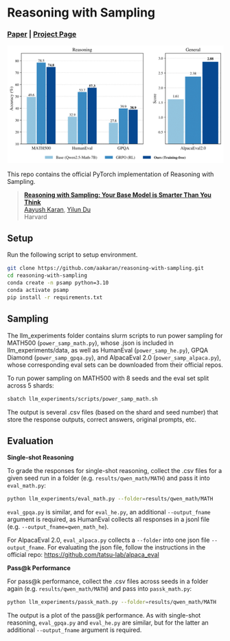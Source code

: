 # Reasoning with Sampling


### [Paper](https://arxiv.org/abs/2510.14901) | [Project Page](https://aakaran.github.io/reasoning_with_sampling/)

[![rws](teaser.png)](teaser.png)


This repo contains the official PyTorch implementation of Reasoning with Sampling.
> [**Reasoning with Sampling: Your Base Model is Smarter Than You Think**]()<br>
> [Aayush Karan](https://aakaran.github.io/), [Yilun Du](https://yilundu.github.io/)
> <br>Harvard<br>



## Setup

Run the following script to setup environment.

```bash
git clone https://github.com/aakaran/reasoning-with-sampling.git
cd reasoning-with-sampling
conda create -n psamp python=3.10
conda activate psamp
pip install -r requirements.txt
```


## Sampling
The llm_experiments folder contains slurm scripts to run power sampling for MATH500 (```power_samp_math.py```), whose .json is included in llm_experiments/data, as well as HumanEval (```power_samp_he.py```), GPQA Diamond (```power_samp_gpqa.py```), and AlpacaEval 2.0 (```power_samp_alpaca.py```), whose corresponding eval sets can be downloaded from their official repos. 

To run power sampling on MATH500 with 8 seeds and the eval set split across 5 shards:
```bash
sbatch llm_experiments/scripts/power_samp_math.sh
```
The output is several .csv files (based on the shard and seed number) that store the response outputs, correct answers, original prompts, etc. 

## Evaluation
**Single-shot Reasoning**

To grade the responses for single-shot reasoning, collect the .csv files for a given seed run in a folder (e.g. ```results/qwen_math/MATH```) and pass it into ```eval_math.py```:

```bash
python llm_experiments/eval_math.py --folder=results/qwen_math/MATH
```

```eval_gpqa.py``` is similar, and for ```eval_he.py```, an additional ```--output_fname``` argument is required, as HumanEval collects all responses in a jsonl file (e.g. ```--output_fname=qwen_math_he```).

For AlpacaEval 2.0, ```eval_alpaca.py``` collects a ```--folder``` into one json file ```--output_fname```. For evaluating the json file, follow the instructions in the official repo: https://github.com/tatsu-lab/alpaca_eval


**Pass@k Performance**

For pass@k performance, collect the .csv files across seeds in a folder again (e.g. ```results/qwen_math/MATH```) and pass into ```passk_math.py```:
```bash
python llm_experiments/passk_math.py --folder=results/qwen_math/MATH
```
The output is a plot of the pass@k performance. As with single-shot reasoning, ```eval_gpqa.py``` and ```eval_he.py``` are similar, but for the latter an additional ```--output_fname``` argument is required.



